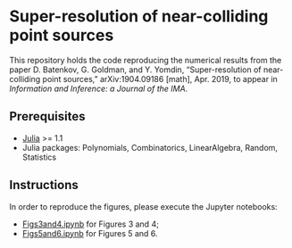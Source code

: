 # Super-resolution of near-colliding point sources
This repository holds the code reproducing the numerical results from the paper D. Batenkov, G. Goldman, and Y. Yomdin, “Super-resolution of near-colliding point sources,” arXiv:1904.09186 [math], Apr. 2019, to appear in *Information and Inference: a Journal of the IMA*.



## Prerequisites

- [Julia](http://julialang.org) >= 1.1
- Julia packages: Polynomials, Combinatorics, LinearAlgebra, Random, Statistics

## Instructions

In order to reproduce the figures, please execute the Jupyter notebooks:

- [Figs3and4.ipynb](./Figs3and4.ipynb) for Figures 3 and 4;
- [Figs5and6.ipynb](./Figs5and6.ipynb) for Figures 5 and 6.

